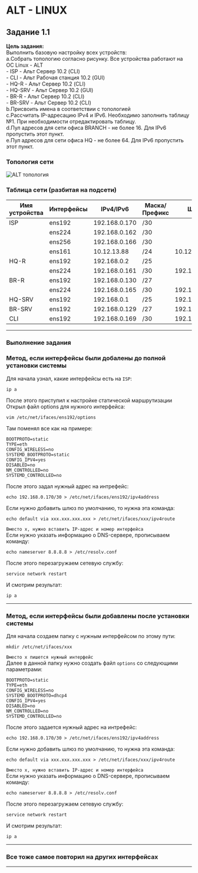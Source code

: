 # ALT - LINUX    

## Задание 1.1  
__Цель задания:__  
Выполнить базовую настройку всех устройств:  
    a.Собрать топологию согласно рисунку. Все устройства работают на OC Linux - ALT  
            - ISP - Альт Сервер 10.2 (CLI)  
            - CLI - Альт Рабочая станция 10.2 (GUI)  
            - HQ-R - Альт Сервер 10.2 (CLI)  
            - HQ-SRV - Альт Сервер 10.2 (GUI)  
            - BR-R - Альт Сервер 10.2 (CLI)  
            - BR-SRV - Альт Сервер 10.2 (CLI)  
    b.Присвоить имена в соответствии с топологией  
    c.Рассчитать IP-адресацию IPv4 и IPv6. Необходимо заполнить таблицу №1. При необходимости отредактировать таблицу.  
    d.Пул адресов для сети офиса BRANCH - не более 16. Для IPv6 пропустить этот пункт.  
    e.Пул адресов для сети офиса HQ - не более 64. Для IPv6 пропустить этот пункт.  

### Топология сети
![ALT топология](https://github.com/Clover136/demo2024/assets/148867684/d9b1435a-1f9c-4ea9-9b88-3bd6a27ea0bd)

### Таблица сети (разбитая на подсети)
|Имя устройства|Интерфейсы|  IPv4/IPv6  |Маска/Префикс|     Шлюз    |
|--------------|----------|-------------|-------------|-------------|
| ISP          | ens192   | 192.168.0.170 | /30         |           |
|              | ens224   | 192.168.0.162 | /30         |           |
|              | ens256   | 192.168.0.166 | /30         |           |
|              | ens161   | 10.12.13.88 | /24         | 10.12.13.254 |
| HQ-R         | ens192   | 192.168.0.2     | /25         |         |
|              | ens224   | 192.168.0.161 | /30         |  192.168.0.162 | 
| BR-R         | ens192   | 192.168.0.130 | /27         |             |
|              | ens224   | 192.168.0.165     | /30         | 192.168.0.166 |
| HQ-SRV       | ens192   | 192.168.0.1 | /25         | 192.168.0.2 |
| BR-SRV       | ens192   | 192.168.0.129| /27         | 192.168.0.130 |
| CLI          | ens192   | 192.168.0.169     | /30         | 192.168.0.170 |
---
### Выполнение задания  
### Метод, если интерфейсы были добалены до полной установки системы
Для начала узнал, какие интерфейсы есть на `ISP`:
```
ip a
```
После этого приступил к настройке статической маршрутизации  
Открыл файл options для нужного интерфейса:  
```
vim /etc/net/ifaces/ens192/options
```
Там поменял все как на примере:   
```
BOOTPROTO=static
TYPE=eth
CONFIG_WIRELESS=no
SYSTEMD_BOOTPROTO=static
CONFIG_IPV4=yes
DISABLED=no
NM_CONTROLLED=no
SYSTEMD_CONTROLLED=no
```
После этого задал нужный адрес на интрефейс:  
```
echo 192.168.0.170/30 > /etc/net/ifaces/ens192/ipv4address
```
Если нужно добавить шлюз по умолчанию, то нужна эта команда:  
```
echo default via xxx.xxx.xxx.xxx > /etc/net/ifaces/xxx/ipv4route
```
`Вместо x, нужно вставить IP-адрес и номер интерфейса`  
Если нужно указать информацию о DNS-сервере, прописываем команду:  
```
echo nameserver 8.8.8.8 > /etc/resolv.conf
```
После этого перезагружаем сетевую службу:  
```
service network restart
```
И смотрим результат:  
```
ip a
```
---
### Метод, если интерфейсы были добавлены после установки системы  
Для начала создаем папку с нужным интерфейсом по этому пути:  
```
mkdir /etc/net/ifaces/xxx
```
`Вместо x пишется нужный интерфейс`  
Далее в данной папку нужно создать файл `options` со следующими параметрами:
```
BOOTPROTO=static
TYPE=eth
CONFIG_WIRELESS=no
SYSTEMD_BOOTPROTO=dhcp4
CONFIG_IPV4=yes
DISABLED=no
NM_CONTROLLED=no
SYSTEMD_CONTROLLED=no
```
После этого задается нужный адрес на интрефейс:  
```
echo 192.168.0.170/30 > /etc/net/ifaces/ens192/ipv4address
```
Если нужно добавить шлюз по умолчанию, то нужна эта команда:  
```
echo default via xxx.xxx.xxx.xxx > /etc/net/ifaces/xxx/ipv4route
```
`Вместо x, нужно вставить IP-адрес и номер интерфейса`  
Если нужно указать информацию о DNS-сервере, прописываем команду:  
```
echo nameserver 8.8.8.8 > /etc/resolv.conf
```
После этого перезагружаем сетевую службу:  
```
service network restart
```
И смотрим результат:  
```
ip a
```
---
### Все тоже самое повторил на других интерфейсах

---




###
